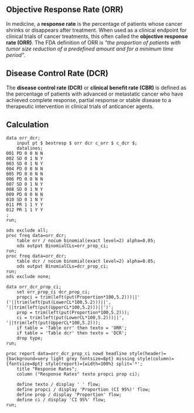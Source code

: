 ## Objective Response Rate (ORR)

In medicine, a **response rate** is the percentage of patients whose cancer shrinks or disappears after treatment. When used as a clinical endpoint for clinical trials of cancer treatments, this often called the **objective response rate (ORR)**. The FDA definition of ORR is *"the proportion of patients with tumor size reduction of a predefined amount and for a minimum time period"*.

## Disease Control Rate (DCR)

The **disease control rate (DCR)** or **clinical benefit rate (CBR)** is defined as the percentage of patients with advanced or metastatic cancer who have achieved complete response, partial response or stable disease to a therapeutic intervention in clinical trials of anticancer agents. 

## Calculation

```
data orr_dcr;
   	input pt $ bestresp $ orr dcr c_orr $ c_dcr $;
   	datalines;
001 PD 0 0 N N
002 SD 0 1 N Y
003 SD 0 1 N Y
004 PD 0 0 N N
005 PD 0 0 N N 
006 PD 0 0 N N 
007 SD 0 1 N Y
008 SD 0 1 N Y
009 PD 0 0 N N 
010 SD 0 1 N Y
011 PR 1 1 Y Y 
012 PR 1 1 Y Y 
;
run;

ods exclude all;
proc freq data=orr_dcr;
	table orr / nocum binomial(exact level=2) alpha=0.05;
	ods output BinomialCLs=orr_prop_ci;
run;
proc freq data=orr_dcr;
	table dcr / nocum binomial(exact level=2) alpha=0.05;
	ods output BinomialCLs=dcr_prop_ci;
run;
ods exclude none;

data orr_dcr_prop_ci;
	set orr_prop_ci dcr_prop_ci;
	propci = trim(left(put(Proportion*100,5.2)))||' ('||trim(left(put(LowerCL*100,5.2)))||', '||trim(left(put(UpperCL*100,5.2)))||')';
	prop = trim(left(put(Proportion*100,5.2)));
	ci = trim(left(put(LowerCL*100,5.2)))||', '||trim(left(put(UpperCL*100,5.2)));
	if table = 'Table orr' then texto = 'ORR';
	if table = 'Table dcr' then texto = 'DCR';
	drop type;
run;

proc report data=orr_dcr_prop_ci nowd headline style(header)={background=very light grey fontsize=8pt} missing style(column)={fontsize=8pt} style(report)={width=100%} split='*';
	title "Response Rates";
	column ("Response Rates" texto propci prop ci);

	define texto / display ' ' flow;
	define propci / display 'Proportion (CI 95%)' flow;
	define prop / display 'Proportion' flow;
	define ci / display 'CI 95%' flow;
run;
```
